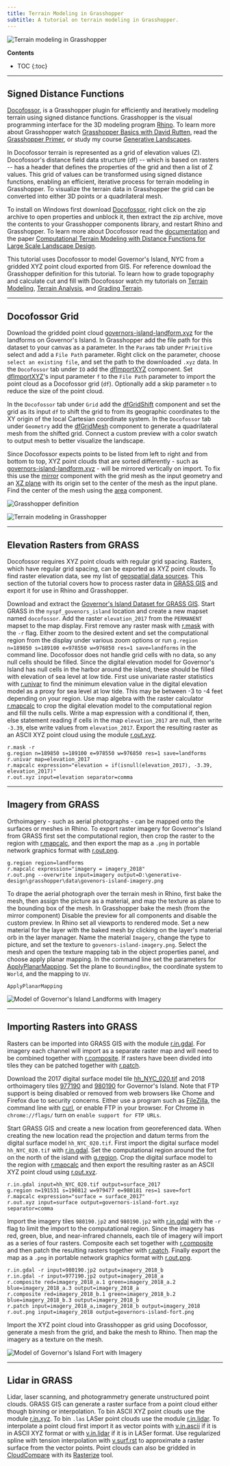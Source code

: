 ```yaml
---
title: Terrain Modeling in Grasshopper
subtitle: A tutorial on terrain modeling in Grasshopper.
---
```


![Terrain modeling in Grasshopper](/images/governors-island/governors-island-landforms.png)

**Contents**
* TOC
{:toc}

---

## Signed Distance Functions

[Docofossor](https://www.food4rhino.com/app/docofossor),
is a Grasshopper plugin for efficiently and iteratively modeling terrain
using signed distance functions.
Grasshopper is the visual programming interface for
the 3D modeling program [Rhino](https://www.rhino3d.com/).
To learn more about Grasshopper
watch [<i class="fab fa-vimeo-v"></i> Grasshopper Basics with David Rutten](https://vimeo.com/channels/basicgh),
read the [<i class="fas fa-book"></i> Grasshopper Primer](http://grasshopperprimer.com/en/index.html),
or study my course
[Generative Landscapes](https://baharmon.github.io/generative-landscapes).

In Docofossor terrain is represented as a grid of elevation values (Z).
Docofossor's distance field data structure (df)
-- which is based on rasters --
has a header that defines the properties of the grid
and then a list of Z values.
This grid of values can be transformed using signed distance functions,
enabling an efficient, iterative process for terrain modeling in Grasshopper.
To visualize the terrain data in Grasshopper
the grid can be converted into either 3D points or a quadrilateral mesh.

To install on Windows
first download [Docofossor](https://www.food4rhino.com/app/docofossor),
right click on the zip archive to open properties and unblock it,
then extract the zip archive,
move the contents to your Grasshopper components library,
and restart Rhino and Grasshopper.
To learn more about Docofossor read the
[<i class="fas fa-file"></i> documentation](https://github.com/dbt-ethz/docofossor/blob/master/DOCUMENTATION.md)
and the paper
[Computational Terrain Modeling with Distance Functions for Large Scale Landscape Design](https://gispoint.de/fileadmin/user_upload/paper_gis_open/DLA_2019/537663024.pdf).

This tutorial uses Docofossor to model Governor's Island, NYC
from a gridded XYZ point cloud exported from GIS.
For reference download the Grasshopper definition
[<i class="fas fa-project-diagram"></i>](https://github.com/baharmon/generative-design/raw/main/grasshopper/terrain-modeling.gh)
for this tutorial.
To learn how to grade topography and calculate cut and fill with Docofossor
watch my tutorials on
[<i class="fab fa-youtube"></i> Terrain Modeling](https://youtu.be/WTY78FIPegc),
[<i class="fab fa-youtube"></i> Terrain Analysis](https://youtu.be/U13smFPDVWQ), and
[<i class="fab fa-youtube"></i> Grading Terrain](https://youtu.be/Eih1g-tjFpc).

---

## Docofossor Grid

Download the gridded point cloud
[governors-island-landform.xyz](https://github.com/baharmon/generative-design/raw/main/grasshopper/data/governors-island-landform.xyz)
for the landforms on Governor's Island.
In Grasshopper add the file path for this dataset
to your canvas as a parameter.
In the `Params` tab under `Primitive` select and add a `File Path` parameter.
Right click on the parameter, choose `select an existing file`,
and set the path to the downloaded `.xyz` data.
In the `Docofossor` tab under `IO` add the
[dfImportXYZ](https://github.com/dbt-ethz/docofossor/blob/master/DOCUMENTATION.md#-dfimportxyz)
component.
Set [dfImportXYZ](https://github.com/dbt-ethz/docofossor/blob/master/DOCUMENTATION.md#-dfimportxyz)'s
input parameter `f` to the `File Path` parameter
to import the point cloud as a Docofossor grid (`df`).
Optionally add a skip parameter `n` to reduce the size of the point cloud.

In the `Docofossor` tab under `Grid` add the
[dfGridShift](https://github.com/dbt-ethz/docofossor/blob/master/DOCUMENTATION.md#-dfgridshift)
component and set the grid as its input `df`
to shift the grid to from its geographic coordinates
to the XY origin of the local Cartesian coordinate system.
In the `Docofossor` tab under `Geometry` add the
[dfGridMesh](https://github.com/dbt-ethz/docofossor/blob/master/DOCUMENTATION.md#-dfgridmesh)
component to generate a quadrilateral mesh from the shifted grid.
Connect a custom preview with a color swatch
to output mesh to better visualize the landscape.


Since Docofossor expects points to be listed from
left to right and from bottom to top,
XYZ point clouds that are sorted differently -
such as [governors-island-landform.xyz](https://github.com/baharmon/generative-design/raw/main/grasshopper/data/governors-island-landform.xyz) -
will be mirrored vertically on import.
To fix this use the
[mirror](https://grasshopperdocs.com/components/grasshoppertransform/mirror.html)
component with the grid mesh as the input geometry
and an [XZ plane](https://grasshopperdocs.com/components/grasshoppervector/xZPlane.html)
with its origin set to the center of the mesh
as the input plane.
Find the center of the mesh using the
[area](https://grasshopperdocs.com/components/grasshoppersurface/area.html)
component.

<!--
**Note:**
If it becomes to hard to develop your Grasshopper definition
because the computation takes a long time
every time you add or adjust a component or parameter,
then try disabling the solver in the `Solution` menu
until you have finished.
-->

![Grasshopper definition](/images/terrain-modeling/topographic-modeling-program-1.png)

![Terrain modeling in Grasshopper](/images/terrain-modeling/topographic-modeling-1.png)

---

## Elevation Rasters from GRASS

Docofossor requires XYZ point clouds with regular grid spacing.
Rasters, which have regular grid spacing, can be exported as XYZ point clouds.
To find raster elevation data, see my list of
[geospatial data sources](https://baharmon.github.io/geospatial-data-sources).
This section of the tutorial covers how to process raster data
in <i class="ms ms-grass-gis"></i> [GRASS GIS](https://grass.osgeo.org/)
and export it for use in Rhino and Grasshopper.

Download and extract the
<i class="ms ms-database"></i>
[Governor's Island Dataset for GRASS GIS](https://zenodo.org/record/3940780/files/nyspf_govenors_island.zip?download=1).
Start <i class="ms ms-grass-gis"></i> GRASS
in the `nyspf_govenors_island` location
and create a new mapset named `docofossor`.
Add the raster `elevation_2017`
from the `PERMANENT` mapset
to the map display.
First remove any raster mask with
[r.mask](https://grass.osgeo.org/grass-stable/manuals/r.mask.html)
with the `-r` flag.
Either zoom to the desired extent and
set the computational region from the display
under various zoom options
or run `g.region n=189850 s=189100 e=978550 w=976850 res=1 save=landforms`
in the command line.
Docofossor does not handle grid cells with no data,
so any null cells should be filled.
Since the digital elevation model for Governor's Island
has null cells in the harbor around the island,
these should be filled with elevation of sea level at low tide.
First use univariate raster statistics with
[r.univar](https://grass.osgeo.org/grass-stable/manuals/r.univar.html)
to find the minimum elevation value in the digital elevation model
as a proxy for sea level at low tide.
This may be between -3 to -4 feet depending on your region.
Use map algebra with the raster calculator
[r.mapcalc](https://grass.osgeo.org/grass-stable/manuals/r.mapcalc.html)
to crop the digital elevation model to the computational region
and fill the nulls cells.
Write a map expression with a conditional if, then, else statement reading
if cells in the map `elevation_2017` are null,
then write `-3.39`,
else write values from `elevation_2017`.
Export the resulting raster as an ASCII XYZ point cloud using the module
[r.out.xyz](https://grass.osgeo.org/grass-stable/manuals/r.out.xyz.html).

```
r.mask -r
g.region n=189850 s=189100 e=978550 w=976850 res=1 save=landforms
r.univar map=elevation_2017
r.mapcalc expression="elevation = if(isnull(elevation_2017), -3.39, elevation_2017)"
r.out.xyz input=elevation separator=comma
```

---

## Imagery from GRASS

Orthoimagery - such as aerial photographs -
can be mapped onto the surfaces or meshes in Rhino.
To export raster imagery for Governor's Island
from <i class="ms ms-grass-gis"></i> GRASS
first set the computational region,
then crop the raster to the region with
[r.mapcalc](https://grass.osgeo.org/grass-stable/manuals/r.mapcalc.html),
and then export the map
as a `.png` in portable network graphics format with
[r.out.png](https://grass.osgeo.org/grass79/manuals/r.out.png.html).

```
g.region region=landforms
r.mapcalc expression="imagery = imagery_2018"
r.out.png --overwrite input=imagery output=D:\generative-design\grasshopper\data\govenors-island-imagery.png
```

To drape the aerial photograph over the terrain mesh in Rhino,
first bake the mesh,
then assign the picture as a material,
and map the texture as plane to the bounding box of the mesh.
In Grasshopper bake the mesh (from the mirror component)
Disable the preview for all components and disable the custom preview.
In Rhino set all viewports to rendered mode.
Set a new material for the layer with the baked mesh
by clicking on the layer's material orb in the layer manager.
Name the material `Imagery`,
change the type to picture,
and set the texture to `govenors-island-imagery.png`.
Select the mesh
and open the texture mapping tab
in the object properties panel,
and choose apply planar mapping.
In the command line set the parameters for
[ApplyPlanarMapping](http://docs.mcneel.com/rhino/6/help/en-us/properties/texturemapping.htm#ApplyPlanarMapping).
Set the plane to `BoundingBox`,
the coordinate system to `World`,
and the mapping to `UV`.

```
ApplyPlanarMapping
```

![Model of Governor's Island Landforms with Imagery](/images/governors-island/governors-island-landforms.png)

---

## Importing Rasters into GRASS

Rasters can be imported into
<i class="ms ms-grass-gis"></i> GRASS GIS
with the module
[r.in.gdal](https://grass.osgeo.org/grass-stable/manuals/r.in.gdal.html).
For imagery each channel will import as a separate raster map
and will need to be combined together with
[r.composite](https://grass.osgeo.org/grass-stable/manuals/r.composite.html).
If rasters have been divided into tiles
they can be patched together with
[r.patch](https://grass.osgeo.org/grass-stable/manuals/r.patch.html).

Download
the 2017 digital surface model tile
[hh_NYC_020.tif](ftp://ftp.gis.ny.gov/elevation/DEM/NYC_TopoBathymetric2017_DSM/hh_NYC_020.tif)
and 2018 orthoimagery tiles
[977190](ftp://ftp.gis.ny.gov/ortho/nysdop9/new_york_city/spcs/tiles/977190.zip)
and
[980190](ftp://ftp.gis.ny.gov/ortho/nysdop9/new_york_city/spcs/tiles/980190.zip)
for Governor's Island.
Note that FTP support is being disabled or removed
from web browsers like Chome and Firefox
due to security concerns.
Either use a program such as [FileZilla](https://filezilla-project.org/),
the command line with [curl](https://curl.se/),
or enable FTP in your browser.
For Chrome in `chrome://flags/`
turn on `enable support for FTP URLs`.

Start <i class="ms ms-grass-gis"></i> GRASS GIS
and create a new location from georeferenced data.
When creating the new location
read the projection and datum terms
from the digital surface model `hh_NYC_020.tif`.
First import the digital surface model `hh_NYC_020.tif` with
[r.in.gdal](https://grass.osgeo.org/grass-stable/manuals/r.in.gdal.html).
Set the computational region around the fort on the north of the island
with [g.region](https://grass.osgeo.org/grass-stable/manuals/g.region.html).
Crop the digital surface model to the region with
[r.mapcalc](https://grass.osgeo.org/grass-stable/manuals/r.mapcalc.html)
and then export the resulting raster as an ASCII XYZ point cloud using
[r.out.xyz](https://grass.osgeo.org/grass-stable/manuals/r.out.xyz.html).

```
r.in.gdal input=hh_NYC_020.tif output=surface_2017
g.region n=191531 s=190812 w=979477 e=980181 res=1 save=fort
r.mapcalc expression="surface = surface_2017"
r.out.xyz input=surface output=governors-island-fort.xyz separator=comma
```

Import the imagery tiles `980190.jp2` and `980190.jp2` with
[r.in.gdal](https://grass.osgeo.org/grass-stable/manuals/r.in.gdal.html)
with the `-r` flag to limit the import to the computational region.
Since the imagery has red, green, blue, and near-infrared channels,
each tile of imagery will import as a series of four rasters.
Composite each set together with
[r.composite](https://grass.osgeo.org/grass-stable/manuals/r.composite.html)
and then patch the resulting rasters together with
[r.patch](https://grass.osgeo.org/grass-stable/manuals/r.patch.html).
Finally export the map
as a `.png` in portable network graphics format with
[r.out.png](https://grass.osgeo.org/grass79/manuals/r.out.png.html).

```
r.in.gdal -r input=980190.jp2 output=imagery_2018_b
r.in.gdal -r input=977190.jp2 output=imagery_2018_a
r.composite red=imagery_2018_a.1 green=imagery_2018_a.2 blue=imagery_2018_a.3 output=imagery_2018_a
r.composite red=imagery_2018_b.1 green=imagery_2018_b.2 blue=imagery_2018_b.3 output=imagery_2018_b
r.patch input=imagery_2018_a,imagery_2018_b output=imagery_2018
r.out.png input=imagery_2018 output=governors-island-fort.png
```

Import the XYZ point cloud into Grasshopper as grid using Docofossor,
generate a mesh from the grid, and bake the mesh to Rhino.
Then map the imagery as a texture on the mesh.

![Model of Governor's Island Fort with Imagery](/images/governors-island/governors-island-fort.png)

<!-- Save fort and landform as separate Rhino files. Upload to Zenodo. Upload other models to Zenodo too. -->

---

## Lidar in GRASS

Lidar, laser scanning, and photogrammetry
generate unstructured point clouds.
<i class="ms ms-grass-gis"></i> GRASS GIS
can generate a raster surface from a point cloud
either though binning or interpolation.
To bin ASCII XYZ point clouds use the module
[r.in.xyz](https://grass.osgeo.org/grass-stable/manuals/r.in.xyz.html).
To bin `.las` LASer point clouds use the module
[r.in.lidar](https://grass.osgeo.org/grass-stable/manuals/r.in.lidar.html).
To interpolate a point cloud first import it as vector points with
[v.in.ascii](https://grass.osgeo.org/grass-stable/manuals/v.in.ascii.html)
if it is in ASCII XYZ format
or with [v.in.lidar](https://grass.osgeo.org/grass-stable/manuals/v.in.lidar.html)
if it is in LASer format.
Use regularized spline with tension interpolation with
[v.surf.rst](https://grass.osgeo.org/grass-stable/manuals/v.surf.rst.html)
to approximate a raster surface from the vector points.
Point clouds can also be gridded in
[CloudCompare](https://www.cloudcompare.org/) with its
[Rasterize](https://www.cloudcompare.org/doc/wiki/index.php?title=Rasterize)
tool.
